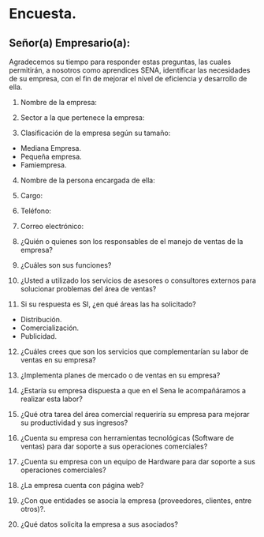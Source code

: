 # Encuesta.

## Señor(a) Empresario(a):

Agradecemos su tiempo para responder estas preguntas, las cuales permitirán, a nosotros como aprendices SENA, identificar las necesidades de su empresa, con el fin de mejorar el nivel de eficiencia y desarrollo de ella.

1.	Nombre de la empresa:

2.	Sector a la que pertenece la empresa:

3.	Clasificación de la empresa según su tamaño:
- Mediana Empresa.
- Pequeña empresa.
- Famiempresa.

4.	Nombre de la persona encargada de ella:

5.	Cargo:

6.	Teléfono:

7.	Correo electrónico:

8.	¿Quién o quienes son los responsables de el manejo de ventas de la empresa?

9.	¿Cuáles son sus funciones?

10.	¿Usted a utilizado los servicios de asesores o consultores externos para solucionar problemas del área de ventas?

11.	Si su respuesta es SI, ¿en qué áreas las ha solicitado?

- Distribución.
- Comercialización.
- Publicidad.

12.	¿Cuáles crees que son los servicios que complementarían su labor de ventas en su empresa?

13.	¿Implementa planes de mercado o de ventas en su empresa?

14.	¿Estaría su empresa dispuesta a que en el Sena le acompañáramos a realizar esta labor?

15.	¿Qué otra tarea del área comercial requeriría su empresa para mejorar su productividad y sus ingresos?

16.	¿Cuenta su empresa con herramientas tecnológicas (Software de ventas) para dar soporte a sus operaciones comerciales?

17.	¿Cuenta su empresa con un equipo de Hardware para dar soporte a sus operaciones comerciales?

18.	¿La empresa cuenta con página web?

19.	¿Con que entidades se asocia la empresa (proveedores, clientes, entre otros)?.

20. ¿Qué datos solicita la empresa a sus asociados?
